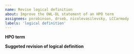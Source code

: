 ```yaml
---
name: Revise logical definition
about: Improve the OWL-DL statement of an HPO term
assignees: pnrobinson, drseb, nicolevasilevsky, LCCarmody 
labels: 'logical definition'
---
```


**HPO term**


**Suggeted revision of logical definition**


